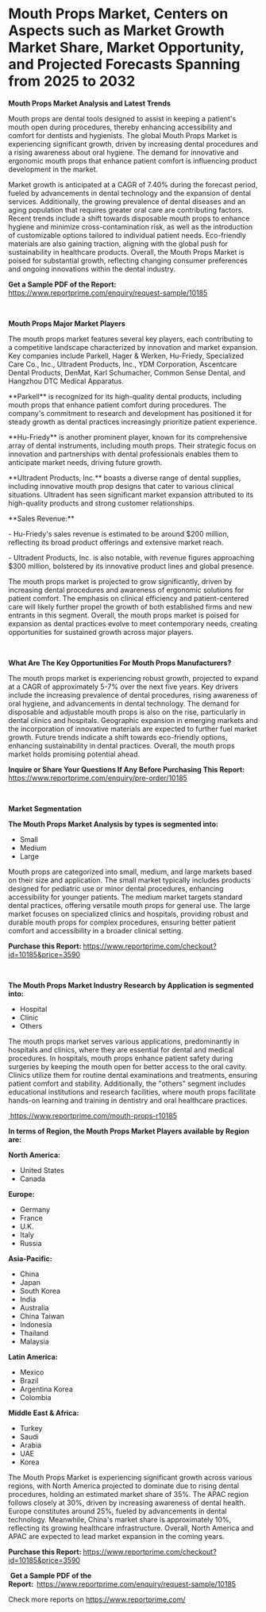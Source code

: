 <p><h1>Mouth Props Market, Centers on Aspects such as Market Growth Market Share, Market Opportunity, and Projected Forecasts Spanning from 2025 to 2032</h1></p><p><strong>Mouth Props Market Analysis and Latest Trends</strong></p>
<p><p>Mouth props are dental tools designed to assist in keeping a patient's mouth open during procedures, thereby enhancing accessibility and comfort for dentists and hygienists. The global Mouth Props Market is experiencing significant growth, driven by increasing dental procedures and a rising awareness about oral hygiene. The demand for innovative and ergonomic mouth props that enhance patient comfort is influencing product development in the market.</p><p>Market growth is anticipated at a CAGR of 7.40% during the forecast period, fueled by advancements in dental technology and the expansion of dental services. Additionally, the growing prevalence of dental diseases and an aging population that requires greater oral care are contributing factors. Recent trends include a shift towards disposable mouth props to enhance hygiene and minimize cross-contamination risk, as well as the introduction of customizable options tailored to individual patient needs. Eco-friendly materials are also gaining traction, aligning with the global push for sustainability in healthcare products. Overall, the Mouth Props Market is poised for substantial growth, reflecting changing consumer preferences and ongoing innovations within the dental industry.</p></p>
<p><strong>Get a Sample PDF of the Report:&nbsp;</strong> <a href="https://www.reportprime.com/enquiry/request-sample/10185?utm_campaign=3088&utm_medium=2&utm_source=Github&utm_content=ia&utm_term=20032025&utm_id=mouth-props">https://www.reportprime.com/enquiry/request-sample/10185</a></p>
<p>&nbsp;</p>
<p><strong>Mouth Props Major Market Players</strong></p>
<p><p>The mouth props market features several key players, each contributing to a competitive landscape characterized by innovation and market expansion. Key companies include Parkell, Hager & Werken, Hu-Friedy, Specialized Care Co., Inc., Ultradent Products, Inc., YDM Corporation, Ascentcare Dental Products, DenMat, Karl Schumacher, Common Sense Dental, and Hangzhou DTC Medical Apparatus.</p><p>**Parkell** is recognized for its high-quality dental products, including mouth props that enhance patient comfort during procedures. The company's commitment to research and development has positioned it for steady growth as dental practices increasingly prioritize patient experience.</p><p>**Hu-Friedy** is another prominent player, known for its comprehensive array of dental instruments, including mouth props. Their strategic focus on innovation and partnerships with dental professionals enables them to anticipate market needs, driving future growth.</p><p>**Ultradent Products, Inc.** boasts a diverse range of dental supplies, including innovative mouth prop designs that cater to various clinical situations. Ultradent has seen significant market expansion attributed to its high-quality products and strong customer relationships.</p><p>**Sales Revenue:** </p><p>- Hu-Friedy's sales revenue is estimated to be around $200 million, reflecting its broad product offerings and extensive market reach.</p><p>- Ultradent Products, Inc. is also notable, with revenue figures approaching $300 million, bolstered by its innovative product lines and global presence.</p><p>The mouth props market is projected to grow significantly, driven by increasing dental procedures and awareness of ergonomic solutions for patient comfort. The emphasis on clinical efficiency and patient-centered care will likely further propel the growth of both established firms and new entrants in this segment. Overall, the mouth props market is poised for expansion as dental practices evolve to meet contemporary needs, creating opportunities for sustained growth across major players.</p></p>
<p>&nbsp;</p>
<p><strong>What Are The Key Opportunities For Mouth Props Manufacturers?</strong></p>
<p><p>The mouth props market is experiencing robust growth, projected to expand at a CAGR of approximately 5-7% over the next five years. Key drivers include the increasing prevalence of dental procedures, rising awareness of oral hygiene, and advancements in dental technology. The demand for disposable and adjustable mouth props is also on the rise, particularly in dental clinics and hospitals. Geographic expansion in emerging markets and the incorporation of innovative materials are expected to further fuel market growth. Future trends indicate a shift towards eco-friendly options, enhancing sustainability in dental practices. Overall, the mouth props market holds promising potential ahead.</p></p>
<p><strong>Inquire or Share Your Questions If Any Before Purchasing This Report:</strong> <a href="https://www.reportprime.com/enquiry/pre-order/10185?utm_campaign=3088&utm_medium=2&utm_source=Github&utm_content=ia&utm_term=20032025&utm_id=mouth-props">https://www.reportprime.com/enquiry/pre-order/10185</a></p>
<p>&nbsp;</p>
<p><strong>Market Segmentation</strong></p>
<p><strong>The Mouth Props Market Analysis by types is segmented into:</strong></p>
<p><ul><li>Small</li><li>Medium</li><li>Large</li></ul></p>
<p><p>Mouth props are categorized into small, medium, and large markets based on their size and application. The small market typically includes products designed for pediatric use or minor dental procedures, enhancing accessibility for younger patients. The medium market targets standard dental practices, offering versatile mouth props for general use. The large market focuses on specialized clinics and hospitals, providing robust and durable mouth props for complex procedures, ensuring better patient comfort and accessibility in a broader clinical setting.</p></p>
<p><strong>Purchase this Report:&nbsp;</strong><a href="https://www.reportprime.com/checkout?id=10185&price=3590&utm_campaign=3088&utm_medium=2&utm_source=Github&utm_content=ia&utm_term=20032025&utm_id=mouth-props">https://www.reportprime.com/checkout?id=10185&price=3590</a></p>
<p>&nbsp;</p>
<p><strong>The Mouth Props Market Industry Research by Application is segmented into:</strong></p>
<p><ul><li>Hospital</li><li>Clinic</li><li>Others</li></ul></p>
<p><p>The mouth props market serves various applications, predominantly in hospitals and clinics, where they are essential for dental and medical procedures. In hospitals, mouth props enhance patient safety during surgeries by keeping the mouth open for better access to the oral cavity. Clinics utilize them for routine dental examinations and treatments, ensuring patient comfort and stability. Additionally, the "others" segment includes educational institutions and research facilities, where mouth props facilitate hands-on learning and training in dentistry and oral healthcare practices.</p></p>
<p><a href="https://www.reportprime.com/mouth-props-r10185?utm_campaign=3088&utm_medium=2&utm_source=Github&utm_content=ia&utm_term=20032025&utm_id=mouth-props">&nbsp;https://www.reportprime.com/mouth-props-r10185</a></p>
<p><strong>In terms of Region, the Mouth Props Market Players available by Region are:</strong></p>
<p>
    <p> <strong> North America: </strong>
        <ul>
            <li>United States</li>
            <li>Canada</li>
        </ul>
        </p> 
    <p> <strong> Europe: </strong>
        <ul>
            <li>Germany</li>
            <li>France</li>
            <li>U.K.</li>
            <li>Italy</li>
            <li>Russia</li>
        </ul>
        </p> 
    <p> <strong> Asia-Pacific: </strong>
        <ul>
            <li>China</li>
            <li>Japan</li>
            <li>South Korea</li>
            <li>India</li>
            <li>Australia</li>
            <li>China Taiwan</li>
            <li>Indonesia</li>
            <li>Thailand</li>
            <li>Malaysia</li>
        </ul>
        </p> 
    <p> <strong> Latin America: </strong>
        <ul>
            <li>Mexico</li>
            <li>Brazil</li>
            <li>Argentina Korea</li>
            <li>Colombia</li>
        </ul>
        </p> 
    <p> <strong> Middle East & Africa: </strong>
        <ul>
            <li>Turkey</li>
            <li>Saudi</li>
            <li>Arabia</li>
            <li>UAE</li>
            <li>Korea</li>
        </ul>
    </p>
    </p>
<p><p>The Mouth Props Market is experiencing significant growth across various regions, with North America projected to dominate due to rising dental procedures, holding an estimated market share of 35%. The APAC region follows closely at 30%, driven by increasing awareness of dental health. Europe constitutes around 25%, fueled by advancements in dental technology. Meanwhile, China's market share is approximately 10%, reflecting its growing healthcare infrastructure. Overall, North America and APAC are expected to lead market expansion in the coming years.</p></p>
<p><strong>Purchase this Report: </strong><a href="https://www.reportprime.com/checkout?id=10185&price=3590&utm_campaign=3088&utm_medium=2&utm_source=Github&utm_content=ia&utm_term=20032025&utm_id=mouth-props">https://www.reportprime.com/checkout?id=10185&price=3590</a></p>
<p>&nbsp;<strong>Get a Sample PDF of the Report:&nbsp;&nbsp;</strong><a href="https://www.reportprime.com/enquiry/request-sample/10185?utm_campaign=3088&utm_medium=2&utm_source=Github&utm_content=ia&utm_term=20032025&utm_id=mouth-props">https://www.reportprime.com/enquiry/request-sample/10185</a></p>
<p><strong></strong></p>
<p>Check more reports on <a href="https://www.reportprime.com/?utm_campaign=3088&utm_medium=2&utm_source=Github&utm_content=ia&utm_term=20032025&utm_id=mouth-props">https://www.reportprime.com/</a></p>